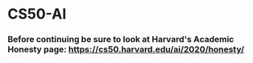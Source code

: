 # CS50-AI

### Before continuing be sure to look at Harvard's Academic Honesty page: https://cs50.harvard.edu/ai/2020/honesty/
